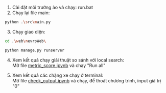 1. Cài đặt môi trường ảo và chạy: run.bat </br>
2. Chạy lại file main: 
```bash
python .\src\main.py
```
3. Chạy giao diện: </br>
```bash
cd .\web\nevrpWeb\
```
```bash
python manage.py runserver
```

4. Xem kết quả chạy giải thuật so sánh với local search: </br>
Mở file [metric_score.ipynb](src/metric_score.ipynb) và chạy "Run all" </br>

5. Xem kết quả các chặng xe chạy ở terminal: </br>
Mở file [check_output.ipynb](src\check_output.ipynb) và chạy, để thoát chương trình, input giá trị "0" </br>
